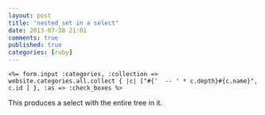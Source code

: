 ```yaml
---
layout: post
title: "nested_set in a select"
date: 2013-07-28 21:01
comments: true
published: true
categories: [ruby]
---
```


<!--more-->

```erb
<%= form.input :categories, :collection => website.categories.all.collect { |c| ["#{'  -- ' * c.depth}#{c.name}", c.id ] }, :as => :check_boxes %>
```

This produces a select with the entire tree in it.
